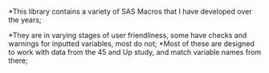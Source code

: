 *This library contains a variety of SAS Macros that I have developed over the years;

*They are in varying stages of user friendliness, some have checks and warnings for inputted variables, most do not;
*Most of these are designed to work with data from the 45 and Up study, and match variable names from there;